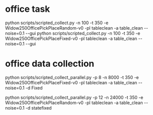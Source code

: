 # office task
python scripts/scripted_collect.py -n 100 -t 350 -e Widow250OfficePickPlaceRandom-v0 -pl tableclean -a table_clean --noise=0.1 --gui
python scripts/scripted_collect.py -n 100 -t 350 -e Widow250OfficePickPlaceFixed-v0 -pl tableclean -a table_clean --noise=0.1 --gui

# office data collection
python scripts/scripted_collect_parallel.py -p 8 -n 8000 -t 350 -e Widow250OfficePickPlaceFixed-v0 -pl tableclean -a table_clean --noise=0.1 -d Fixed

python scripts/scripted_collect_parallel.py -p 12 -n 24000 -t 350 -e Widow250OfficePickPlaceRandom-v0 -pl tableclean -a table_clean --noise=0.1 -d statefixed